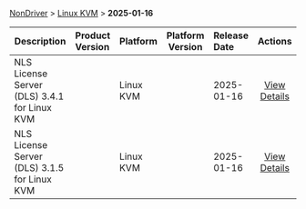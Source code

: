 
[NonDriver](/README.md)  >  [Linux KVM](/index/NonDriver/Linux_KVM.md)  >  **2025-01-16**



| Description            | Product Version    | Platform                | Platform Version           | Release Date           |             Actions              |
| ---------------------- | :----------------- | :---------------------- | -------------------------- | :--------------------- | :------------------------------: |
| NLS License Server (DLS) 3.4.1 for Linux KVM |  | Linux KVM |  | 2025-01-16 | [View Details](/details/4d2d5f_NLS_License_Server_(DLS)_3.4.1_for_Linux_KVM.md) |
| NLS License Server (DLS) 3.1.5 for Linux KVM |  | Linux KVM |  | 2025-01-16 | [View Details](/details/fa8ef0_NLS_License_Server_(DLS)_3.1.5_for_Linux_KVM.md) |

